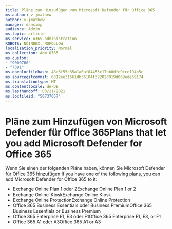 ```yaml
---
title: Pläne zum Hinzufügen von Microsoft Defender für Office 365
ms.author: v-jmathew
author: v-jmathew
manager: dansimp
audience: Admin
ms.topic: article
ms.service: o365-administration
ROBOTS: NOINDEX, NOFOLLOW
localization_priority: Normal
ms.collection: Adm_O365
ms.custom:
- "9000760"
- "7391"
ms.openlocfilehash: 48e6f55c35a1a0af04453c17bb8dfe9cce194b5c
ms.sourcegitcommit: 6312ee31561db36104f32282d019d069ede69174
ms.translationtype: MT
ms.contentlocale: de-DE
ms.lasthandoff: 03/11/2021
ms.locfileid: "50737057"
---
```

# <a name="plans-that-let-you-add-microsoft-defender-for-office-365"></a><span data-ttu-id="58bd3-102">Pläne zum Hinzufügen von Microsoft Defender für Office 365</span><span class="sxs-lookup"><span data-stu-id="58bd3-102">Plans that let you add Microsoft Defender for Office 365</span></span>

<span data-ttu-id="58bd3-103">Wenn Sie einen der folgenden Pläne haben, können Sie Microsoft Defender für Office 365 hinzufügen:</span><span class="sxs-lookup"><span data-stu-id="58bd3-103">If you have one of the following plans, you can add Microsoft Defender for Office 365 to it:</span></span>

- <span data-ttu-id="58bd3-104">Exchange Online Plan 1 oder 2</span><span class="sxs-lookup"><span data-stu-id="58bd3-104">Exchange Online Plan 1 or 2</span></span>
- <span data-ttu-id="58bd3-105">Exchange Online-Kiosk</span><span class="sxs-lookup"><span data-stu-id="58bd3-105">Exchange Online Kiosk</span></span>
- <span data-ttu-id="58bd3-106">Exchange Online Protection</span><span class="sxs-lookup"><span data-stu-id="58bd3-106">Exchange Online Protection</span></span>
- <span data-ttu-id="58bd3-107">Office 365 Business Essentials oder Business Premium</span><span class="sxs-lookup"><span data-stu-id="58bd3-107">Office 365 Business Essentials or Business Premium</span></span>
- <span data-ttu-id="58bd3-108">Office 365 Enterprise E1, E3 oder F1</span><span class="sxs-lookup"><span data-stu-id="58bd3-108">Office 365 Enterprise E1, E3, or F1</span></span>
- <span data-ttu-id="58bd3-109">Office 365 A1 oder A3</span><span class="sxs-lookup"><span data-stu-id="58bd3-109">Office 365 A1 or A3</span></span>
